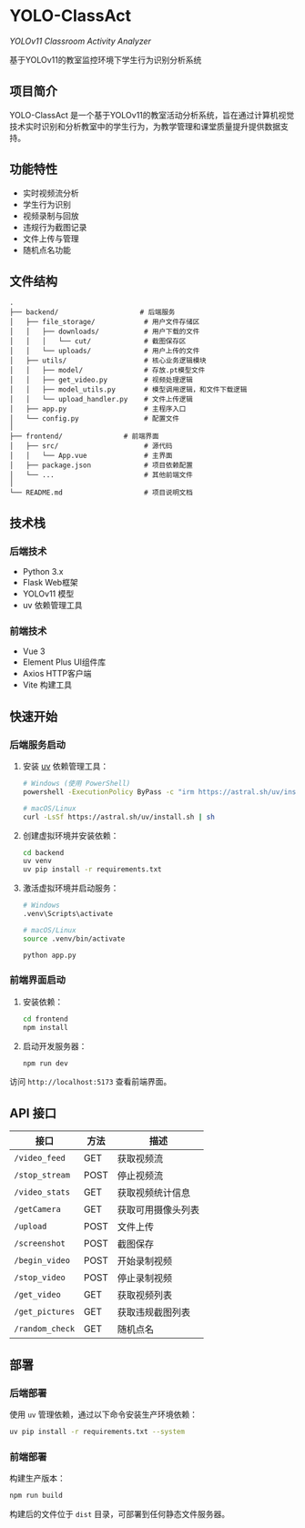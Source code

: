 # **YOLO-ClassAct**

*YOLOv11 Classroom Activity Analyzer*

基于YOLOv11的教室监控环境下学生行为识别分析系统

## 项目简介

YOLO-ClassAct 是一个基于YOLOv11的教室活动分析系统，旨在通过计算机视觉技术实时识别和分析教室中的学生行为，为教学管理和课堂质量提升提供数据支持。

## 功能特性

- 实时视频流分析
- 学生行为识别
- 视频录制与回放
- 违规行为截图记录
- 文件上传与管理
- 随机点名功能

## 文件结构

```
.
├── backend/                    # 后端服务
│   ├── file_storage/            # 用户文件存储区
│   │   ├── downloads/           # 用户下载的文件
│   │   │   └── cut/             # 截图保存区
│   │   └── uploads/             # 用户上传的文件
│   ├── utils/                   # 核心业务逻辑模块
│   │   ├── model/               # 存放.pt模型文件
│   │   ├── get_video.py         # 视频处理逻辑
│   │   ├── model_utils.py       # 模型调用逻辑，和文件下载逻辑
│   │   └── upload_handler.py    # 文件上传逻辑
│   ├── app.py                   # 主程序入口
│   └── config.py                # 配置文件
│
├── frontend/               # 前端界面
│   ├── src/                     # 源代码
│   │   └── App.vue              # 主界面
│   ├── package.json             # 项目依赖配置
│   └── ...                      # 其他前端文件
│
└── README.md                    # 项目说明文档
```

## 技术栈

### 后端技术
- Python 3.x
- Flask Web框架
- YOLOv11 模型
- uv 依赖管理工具

### 前端技术
- Vue 3
- Element Plus UI组件库
- Axios HTTP客户端
- Vite 构建工具

## 快速开始

### 后端服务启动

1. 安装 [uv](https://docs.astral.sh/uv/) 依赖管理工具：
   ```bash
   # Windows (使用 PowerShell)
   powershell -ExecutionPolicy ByPass -c "irm https://astral.sh/uv/install.ps1 | iex"
   
   # macOS/Linux
   curl -LsSf https://astral.sh/uv/install.sh | sh
   ```

2. 创建虚拟环境并安装依赖：
   ```bash
   cd backend
   uv venv
   uv pip install -r requirements.txt
   ```

3. 激活虚拟环境并启动服务：
   ```bash
   # Windows
   .venv\Scripts\activate
   
   # macOS/Linux
   source .venv/bin/activate
   
   python app.py
   ```

### 前端界面启动

1. 安装依赖：
   ```bash
   cd frontend
   npm install
   ```

2. 启动开发服务器：
   ```bash
   npm run dev
   ```

访问 `http://localhost:5173` 查看前端界面。

## API 接口

| 接口 | 方法 | 描述 |
|------|------|------|
| `/video_feed` | GET | 获取视频流 |
| `/stop_stream` | POST | 停止视频流 |
| `/video_stats` | GET | 获取视频统计信息 |
| `/getCamera` | GET | 获取可用摄像头列表 |
| `/upload` | POST | 文件上传 |
| `/screenshot` | POST | 截图保存 |
| `/begin_video` | POST | 开始录制视频 |
| `/stop_video` | POST | 停止录制视频 |
| `/get_video` | GET | 获取视频列表 |
| `/get_pictures` | GET | 获取违规截图列表 |
| `/random_check` | GET | 随机点名 |

## 部署

### 后端部署
使用 `uv` 管理依赖，通过以下命令安装生产环境依赖：
```bash
uv pip install -r requirements.txt --system
```

### 前端部署
构建生产版本：
```bash
npm run build
```

构建后的文件位于 `dist` 目录，可部署到任何静态文件服务器。